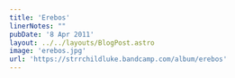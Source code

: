 ```yaml
---
title: 'Erebos'
linerNotes: ""
pubDate: '8 Apr 2011'
layout: ../../layouts/BlogPost.astro
image: 'erebos.jpg'
url: 'https://strrchildluke.bandcamp.com/album/erebos'
---
```


